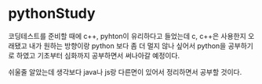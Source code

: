 # pythonStudy

코딩테스트를 준비할 때에 c++, pyhton이 유리하다고 들었는데 c, c++은 사용한지 오래됐고 내가 원하는 방향이랑 python 보다 좀 더 멀지 않나 싶어서
python을 공부하기로 하였고 기초부터 심화까지 공부하면서 써나아갈 예정이다.

쉬울줄 알았는데 생각보다 java나 js랑 다른면이 있어서 정리하면서 공부할 것이다.
